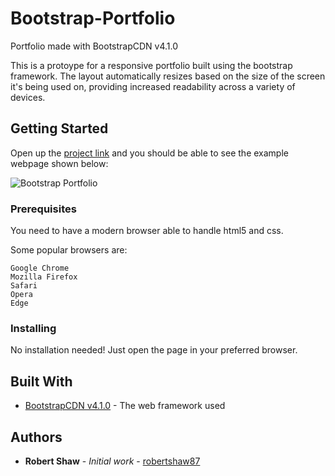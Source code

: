# Bootstrap-Portfolio
Portfolio made with BootstrapCDN v4.1.0

This is a protoype for a responsive portfolio built using the bootstrap framework. The layout automatically resizes based on the size of the screen it's being used on, providing increased readability across a variety of devices.

## Getting Started

Open up the [project link](https://robertshaw87.github.io/Bootstrap-Portfolio/) and you should be able to see the example webpage shown below:

![Bootstrap Portfolio](assets/images/bootstrap-portfolio-about "Bootstrap Portfolio")

### Prerequisites

You need to have a modern browser able to handle html5 and css. 

Some popular browsers are:
```
Google Chrome
Mozilla Firefox
Safari
Opera
Edge
```

### Installing

No installation needed! Just open the page in your preferred browser.

## Built With

* [BootstrapCDN v4.1.0](https://getbootstrap.com/docs/4.1/getting-started/introduction/) - The web framework used

## Authors

* **Robert Shaw** - *Initial work* - [robertshaw87](https://github.com/robertshaw87)
